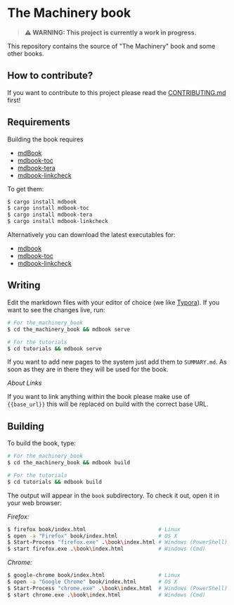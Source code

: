# The Machinery book

> **⚠ WARNING: This project is currently a work in progress.**

This repository contains the source of "The Machinery" book and some other books. 

## How to contribute?

If you want to contribute to this project please read the [CONTRIBUTING.md](CONTRIBUTING.md) first!

## Requirements

Building the book requires 
- [mdBook](https://github.com/rust-lang-nursery/mdBook)
- [mdbook-toc](https://github.com/badboy/mdbook-toc)
- [mdbook-tera](https://github.com/avitex/mdbook-tera)
- [mdbook-linkcheck](https://github.com/Michael-F-Bryan/mdbook-linkcheck)

To get them:

```bash
$ cargo install mdbook
$ cargo install mdbook-toc
$ cargo install mdbook-tera
$ cargo install mdbook-linkcheck
```

Alternatively you can download the latest executables for:

- [mdbook](https://github.com/rust-lang/mdBook/releases/)
- [mdbook-toc](https://github.com/badboy/mdbook-toc/releases)
- [mdbook-linkcheck](https://github.com/Michael-F-Bryan/mdbook-linkcheck/releases)

## Writing

Edit the markdown files with your editor of choice (we like [Typora](https://typora.io/)). If you want to see the changes live, run:

```bash
# For the_machinery_book
$ cd the_machinery_book && mdbook serve

# For the tutorials
$ cd tutorials && mdbook serve
```

If you want to add new pages to the system just add them to `SUMMARY.md`. As soon as they are in there they will be used for the book.

*About Links*

If you want to link anything within the book please make use of `{{base_url}}` this will be replaced
on build with the correct base URL.

## Building

To build the book, type:

```bash
# For the_machinery_book
$ cd the_machinery_book && mdbook build

# For the tutorials
$ cd tutorials && mdbook build
```

The output will appear in the `book` subdirectory. To check it out, open it in your web browser:

*Firefox:*

```bash
$ firefox book/index.html                       # Linux
$ open -a "Firefox" book/index.html             # OS X
$ Start-Process "firefox.exe" .\book\index.html # Windows (PowerShell)
$ start firefox.exe .\book\index.html           # Windows (Cmd)
```

*Chrome:*

```bash
$ google-chrome book/index.html                 # Linux
$ open -a "Google Chrome" book/index.html       # OS X
$ Start-Process "chrome.exe" .\book\index.html  # Windows (PowerShell)
$ start chrome.exe .\book\index.html            # Windows (Cmd)
```
